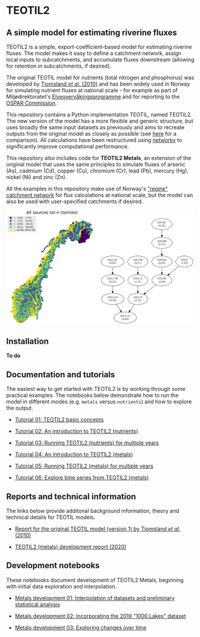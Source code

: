 # TEOTIL2
## A simple model for estimating riverine fluxes

TEOTIL2 is a simple, export-coefficient-based model for estimating riverine fluxes. The model makes it easy to define a catchment network, assign local inputs to subcatchments, and accumulate fluxes downstream (allowing for retention in subcatchments, if desired).

The original TEOTIL model for nutrients (total nitrogen and phosphorus) was developed by [Tjomsland *et al*. (2010)](https://niva.brage.unit.no/niva-xmlui/handle/11250/214825) and has been widely used in Norway for simulating nutrient fluxes at national scale - for example as part of Miljødirektoratet's [Elveovervåkingsprogramme](https://github.com/JamesSample/rid) and for reporting to the [OSPAR Commission](https://www.ospar.org/).

This repository contains a Python implementation TEOTIL, named TEOTIL2. The new version of the model has a more flexible and generic structure, but uses broadly the same input datasets as previously and aims to recreate outputs from the original model as closely as possible (see [here](https://nbviewer.jupyter.org/github/NIVANorge/teotil2/blob/main/notebooks/02_teotil2_nutrients.ipynb#4.-Comparison-to-the-original-TEOTIL) for a comparison). All calculations have been restructured using [networkx](https://networkx.org/) to significantly improve computational performance.

This repository also includes code for **TEOTIL2 Metals**, an extension of the original model that uses the same principles to simulate fluxes of arsenic (As), cadmium (Cd), copper (Cu), chromium (Cr), lead (Pb), mercury (Hg), nickel (Ni) and zinc (Zn).

All the examples in this repository make use of Norway's ["regine" catchment network](https://kartkatalog.geonorge.no/metadata/regine-enhet/8721cdac-f959-4adc-9d54-d3b770e5fa1e) for flux calculations at national scale, but the model can also be used with user-specified catchments if desired.

<p align="center">
  <img src="images/teotil2_example.png" alt="TEOTIL2 example" width="800" />
</p>

## Installation

**To do**

## Documentation and tutorials

The easiest way to get started with TEOTIL2 is by working through some practical examples. The notebooks below demonstrate how to run the model in different modes (e.g. `metals` versus `nutrients`) and how to explore the output.

 * [Tutorial 01: TEOTIL2 basic concepts](https://nbviewer.jupyter.org/github/NIVANorge/teotil2/blob/main/notebooks/01_teotil2_basics.ipynb)

 * [Tutorial 02: An introduction to TEOTIL2 (nutrients)](https://nbviewer.jupyter.org/github/NIVANorge/teotil2/blob/main/notebooks/02_teotil2_nutrients.ipynb)
 
 * [Tutorial 03: Running TEOTIL2 (nutrients) for multiple years](https://nbviewer.jupyter.org/github/NIVANorge/teotil2/blob/main/notebooks/03_run_nutrients_all_years.ipynb)
 
 * [Tutorial 04: An introduction to TEOTIL2 (metals)](https://nbviewer.jupyter.org/github/NIVANorge/teotil2/blob/main/notebooks/04_teotil2_metals.ipynb)
 
 * [Tutorial 05: Running TEOTIL2 (metals) for multiple years](https://nbviewer.jupyter.org/github/NIVANorge/teotil2/blob/main/notebooks/05_run_metals_all_years.ipynb)
 
 * [Tutorial 06: Explore time series from TEOTIL2 (metals)](https://nbviewer.jupyter.org/github/NIVANorge/teotil2/blob/main/notebooks/06_explore_teotil2_metals_output.ipynb)

## Reports and technical information

The links below provide additonal background information, theory and technical details for TEOTIL models.

 * [Report for the original TEOTIL model (version 1) by Tjomsland *et al*. (2010)](https://niva.brage.unit.no/niva-xmlui/handle/11250/214825)
 
 * [TEOTIL2 (metals) development report (2020)](https://nivanorge.github.io/teotil2/pages/00_intro_and_toc.html)

## Development notebooks

These notebooks document development of TEOTIL2 Metals, beginning with initial data exploration and interpolation.

 * [Metals development 01: Interpolation of datasets and preliminary statistical analysis](https://nbviewer.jupyter.org/github/NIVANorge/teotil2/blob/main/notebooks/dev02_teotil2_metals_interp_and_regress.ipynb)
 
 * [Metals development 02: Incorporating the 2019 "1000 Lakes" dataset](https://nbviewer.jupyter.org/github/NIVANorge/teotil2/blob/main/notebooks/dev03_teotil2_metals_1k_lakes_2019.ipynb)
 
 * [Metals development 03: Exploring changes over time](https://nbviewer.jupyter.org/github/NIVANorge/teotil2/blob/main/notebooks/dev04_teotil2_metals_over_time.ipynb)